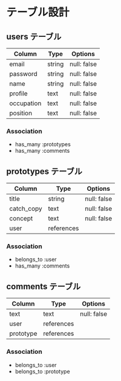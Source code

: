 # テーブル設計

## users テーブル

| Column     | Type   | Options     |
| ---------- | ------ | ----------- |
| email      | string | null: false |
| password   | string | null: false |
| name       | string | null: false |
| profile    |  text  | null: false |
| occupation |  text  | null: false |
| position   |  text  | null: false |

### Association

- has_many :prototypes
- has_many :comments

## prototypes テーブル

| Column     | Type       | Options     |
| ---------- | ---------- | ----------- |
| title      |   string   | null: false |
| catch_copy |    text    | null: false |
| concept    |    text    | null: false |
| user       | references |             |

### Association

- belongs_to :user
- has_many :comments

## comments テーブル

| Column    | Type       | Options     |
| --------- | ---------- | ----------- |
| text      |    text    | null: false |
| user      | references |             |
| prototype | references |             |

### Association

- belongs_to :user
- belongs_to :prototype